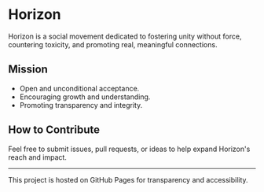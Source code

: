 # Horizon
Horizon is a social movement dedicated to fostering unity without force, countering toxicity, and promoting real, meaningful connections.

## Mission
- Open and unconditional acceptance.
- Encouraging growth and understanding.
- Promoting transparency and integrity.

## How to Contribute
Feel free to submit issues, pull requests, or ideas to help expand Horizon's reach and impact.

---
This project is hosted on GitHub Pages for transparency and accessibility.
